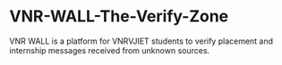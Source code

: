 # VNR-WALL-The-Verify-Zone
VNR WALL is a platform for VNRVJIET students to verify placement and internship messages received from unknown sources.

